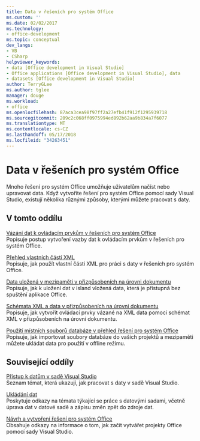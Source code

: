 ```yaml
---
title: Data v řešeních pro systém Office
ms.custom: ''
ms.date: 02/02/2017
ms.technology:
- office-development
ms.topic: conceptual
dev_langs:
- VB
- CSharp
helpviewer_keywords:
- data [Office development in Visual Studio]
- Office applications [Office development in Visual Studio], data
- datasets [Office development in Visual Studio]
author: TerryGLee
ms.author: tglee
manager: douge
ms.workload:
- office
ms.openlocfilehash: 87aca3cea98f97ff2a27efb41f912f1295939718
ms.sourcegitcommit: 209c2c068ff0975994ed892b62aa9b834a7f6077
ms.translationtype: MT
ms.contentlocale: cs-CZ
ms.lasthandoff: 05/17/2018
ms.locfileid: "34263451"
---
```

# <a name="data-in-office-solutions"></a>Data v řešeních pro systém Office
  Mnoho řešení pro systém Office umožňuje uživatelům načíst nebo upravovat data. Když vytvoříte řešení pro systém Office pomocí sady Visual Studio, existují několika různými způsoby, kterými můžete pracovat s daty.  
  
## <a name="in-this-section"></a>V tomto oddílu  
 [Vázání dat k ovládacím prvkům v řešeních pro systém Office](../vsto/binding-data-to-controls-in-office-solutions.md)  
 Popisuje postup vytvoření vazby dat k ovládacím prvkům v řešeních pro systém Office.  
  
 [Přehled vlastních částí XML](../vsto/custom-xml-parts-overview.md)  
 Popisuje, jak použít vlastní části XML pro práci s daty v řešeních pro systém Office.  
  
 [Data uložená v mezipaměti v přizpůsobeních na úrovni dokumentu](../vsto/cached-data-in-document-level-customizations.md)  
 Popisuje, jak k uložení dat v island vložená data, která je přístupná bez spuštění aplikace Office.  
  
 [Schémata XML a data v přizpůsobeních na úrovni dokumentu](../vsto/xml-schemas-and-data-in-document-level-customizations.md)  
 Popisuje, jak vytvořit ovládací prvky vázané na XML data pomocí schémat XML v přizpůsobeních na úrovni dokumentu.  
  
 [Použití místních souborů databáze v přehled řešení pro systém Office](../vsto/using-local-database-files-in-office-solutions-overview.md)  
 Popisuje, jak importovat soubory databáze do vašich projektů a mezipaměti můžete ukládat data pro použití v offline režimu.  
  
## <a name="related-sections"></a>Související oddíly  
 [Přístup k datům v sadě Visual Studio](/visualstudio/data-tools/accessing-data-in-visual-studio)  
 Seznam témat, která ukazují, jak pracovat s daty v sadě Visual Studio.  
  
 [Ukládání dat](/visualstudio/data-tools/saving-data)  
 Poskytuje odkazy na témata týkající se práce s datovými sadami, včetně úprava dat v datové sadě a zápisu změn zpět do zdroje dat.  
  
 [Návrh a vytvoření řešení pro systém Office](../vsto/designing-and-creating-office-solutions.md)  
 Obsahuje odkazy na informace o tom, jak začít vytvářet projekty Office pomocí sady Visual Studio.  
  
  